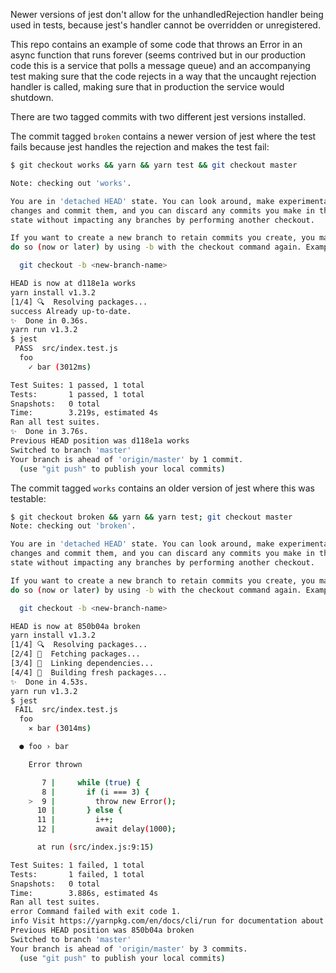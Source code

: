 Newer versions of jest don't allow for the unhandledRejection handler being used in tests, because jest's handler cannot be overridden or unregistered.

This repo contains an example of some code that throws an Error in an async function that runs forever (seems contrived but in our production code this is a service that polls a message queue) and an accompanying test making sure that the code rejects in a way that the uncaught rejection handler is called, making sure that in production the service would shutdown.

There are two tagged commits with two different jest versions installed.

The commit tagged `broken` contains a newer version of jest where the test fails because jest handles the rejection and makes the test fail:

```sh
$ git checkout works && yarn && yarn test && git checkout master

Note: checking out 'works'.

You are in 'detached HEAD' state. You can look around, make experimental
changes and commit them, and you can discard any commits you make in this
state without impacting any branches by performing another checkout.

If you want to create a new branch to retain commits you create, you may
do so (now or later) by using -b with the checkout command again. Example:

  git checkout -b <new-branch-name>

HEAD is now at d118e1a works
yarn install v1.3.2
[1/4] 🔍  Resolving packages...
success Already up-to-date.
✨  Done in 0.36s.
yarn run v1.3.2
$ jest
 PASS  src/index.test.js
  foo
    ✓ bar (3012ms)

Test Suites: 1 passed, 1 total
Tests:       1 passed, 1 total
Snapshots:   0 total
Time:        3.219s, estimated 4s
Ran all test suites.
✨  Done in 3.76s.
Previous HEAD position was d118e1a works
Switched to branch 'master'
Your branch is ahead of 'origin/master' by 1 commit.
  (use "git push" to publish your local commits)
```

The commit tagged `works` contains an older version of jest where this was testable:

```sh
$ git checkout broken && yarn && yarn test; git checkout master
Note: checking out 'broken'.

You are in 'detached HEAD' state. You can look around, make experimental
changes and commit them, and you can discard any commits you make in this
state without impacting any branches by performing another checkout.

If you want to create a new branch to retain commits you create, you may
do so (now or later) by using -b with the checkout command again. Example:

  git checkout -b <new-branch-name>

HEAD is now at 850b04a broken
yarn install v1.3.2
[1/4] 🔍  Resolving packages...
[2/4] 🚚  Fetching packages...
[3/4] 🔗  Linking dependencies...
[4/4] 📃  Building fresh packages...
✨  Done in 4.53s.
yarn run v1.3.2
$ jest
 FAIL  src/index.test.js
  foo
    ✕ bar (3014ms)

  ● foo › bar

    Error thrown

       7 |     while (true) {
       8 |       if (i === 3) {
    >  9 |         throw new Error();
      10 |       } else {
      11 |         i++;
      12 |         await delay(1000);

      at run (src/index.js:9:15)

Test Suites: 1 failed, 1 total
Tests:       1 failed, 1 total
Snapshots:   0 total
Time:        3.886s, estimated 4s
Ran all test suites.
error Command failed with exit code 1.
info Visit https://yarnpkg.com/en/docs/cli/run for documentation about this command.
Previous HEAD position was 850b04a broken
Switched to branch 'master'
Your branch is ahead of 'origin/master' by 3 commits.
  (use "git push" to publish your local commits)
```
